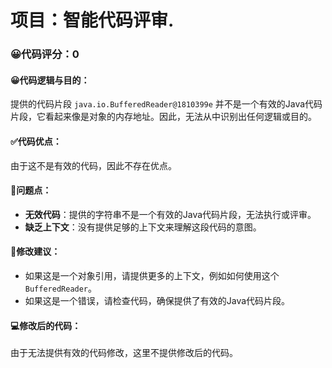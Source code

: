 # 项目：智能代码评审.

### 😀代码评分：0

#### 😀代码逻辑与目的：
提供的代码片段 `java.io.BufferedReader@1810399e` 并不是一个有效的Java代码片段，它看起来像是对象的内存地址。因此，无法从中识别出任何逻辑或目的。

#### ✅代码优点：
由于这不是有效的代码，因此不存在优点。

#### 🤔问题点：
- **无效代码**：提供的字符串不是一个有效的Java代码片段，无法执行或评审。
- **缺乏上下文**：没有提供足够的上下文来理解这段代码的意图。

#### 🎯修改建议：
- 如果这是一个对象引用，请提供更多的上下文，例如如何使用这个`BufferedReader`。
- 如果这是一个错误，请检查代码，确保提供了有效的Java代码片段。

#### 💻修改后的代码：
由于无法提供有效的代码修改，这里不提供修改后的代码。